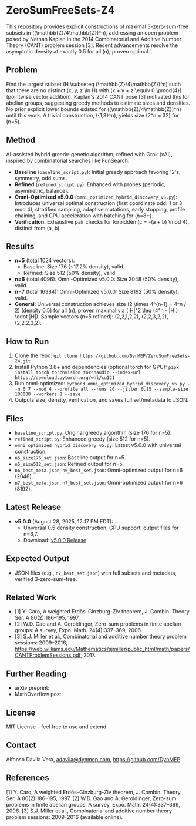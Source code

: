 # ZeroSumFreeSets-Z4

This repository provides explicit constructions of maximal 3-zero-sum-free subsets in \((\mathbb{Z}/4\mathbb{Z})^n\), addressing an open problem posed by Nathan Kaplan in the 2014 Combinatorial and Additive Number Theory (CANT) problem session [3]. Recent advancements resolve the asymptotic density at exactly 0.5 for all \(n\), proven optimal.

## Problem
Find the largest subset \(H \subseteq (\mathbb{Z}/4\mathbb{Z})^n\) such that there are no distinct \(x, y, z \in H\) with \(x + y + z \equiv 0 \pmod{4}\) (pointwise vector addition). Kaplan's 2014 CANT pose [3] motivated this for abelian groups, suggesting greedy methods to estimate sizes and densities. No prior explicit lower bounds existed for \((\mathbb{Z}/4\mathbb{Z})^n\) until this work. A trivial construction, \(\{1,3\}^n\), yields size \(2^n = 32\) for \(n=5\).

## Method
AI-assisted hybrid greedy-genetic algorithm, refined with Grok (xAI), inspired by combinatorial searches like FunSearch:
- **Baseline** (`baseline_script.py`): Initial greedy approach favoring '2's, symmetry, odd sums.
- **Refined** (`refined_script.py`): Enhanced with probes (periodic, asymmetric, balance).
- **Omni-Optimized v5.0.0** (`omni_optimized_hybrid_discovery_v5.py`): Introduces universal optimal construction (first coordinate odd: 1 or 3 mod 4), stratified sampling, adaptive mutations, early stopping, profile chaining, and GPU acceleration with batching for \(n=8+\).
- **Verification**: Exhaustive pair checks for forbidden \(c = -(a + b) \mod 4\), distinct from \(a, b\).

## Results
- **n=5** (total 1024 vectors):
  - Baseline: Size 176 (~17.2% density), valid.
  - Refined: Size 512 (50% density), valid.
- **n=6** (total 4096): Omni-Optimized v5.0.0: Size 2048 (50% density), valid.
- **n=7** (total 16384): Omni-Optimized v5.0.0: Size 8192 (50% density), valid.
- **General**: Universal construction achieves size \(2 \times 4^{n-1} = 4^n / 2\) (density 0.5) for all \(n\), proven maximal via \(|H|^2 \leq (4^n - |H|) \cdot |H|\). Sample vectors (n=5 refined): (2,2,1,2,2), (2,2,3,2,2), (2,2,2,3,2).

## How to Run
1. Clone the repo: `git clone https://github.com/DynMEP/ZeroSumFreeSets-Z4.git`
2. Install Python 3.8+ and dependencies (optional torch for GPU): `pipx install torch torchvision torchaudio --index-url https://download.pytorch.org/whl/cu121`
3. Run omni-optimized: `python3 omni_optimized_hybrid_discovery_v5.py --n 6 7 --mod 4 --profile all --runs 20 --jitter 0.15 --sample-size 100000 --workers 8 --save`
4. Outputs size, density, verification, and saves full set/metadata to JSON.

## Files
- `baseline_script.py`: Original greedy algorithm (size 176 for n=5).
- `refined_script.py`: Enhanced greedy (size 512 for n=5).
- `omni_optimized_hybrid_discovery_v5.py`: Latest v5.0.0 with universal construction.
- `n5_size176_set.json`: Baseline output for n=5.
- `n5_size512_set.json`: Refined output for n=5.
- `n6_best_meta.json`, `n6_best_set.json`: Omni-optimized output for n=6 (2048).
- `n7_best_meta.json`, `n7_best_set.json`: Omni-optimized output for n=6 (8192).

## Latest Release
- **v5.0.0** (August 28, 2025, 12:17 PM EDT): 
  - Universal 0.5 density construction, GPU support, output files for n=6,7.
  - Download: [v5.0.0 Release](https://github.com/DynMEP/ZeroSumFreeSets-Z4/releases/tag/v5.0.0)

## Expected Output
- JSON files (e.g., `n7_best_set.json`) with full subsets and metadata, verified 3-zero-sum-free.

## Related Work
- [1] Y. Caro, A weighted Erdős–Ginzburg–Ziv theorem, J. Combin. Theory Ser. A 80(2):186–195, 1997.
- [2] W.D. Gao and A. Geroldinger, Zero-sum problems in finite abelian groups: A survey, Expo. Math. 24(4):337–369, 2006.
- [3] S.J. Miller et al., Combinatorial and additive number theory problem sessions: 2009–2016, https://web.williams.edu/Mathematics/sjmiller/public_html/math/papers/CANTProblemSessions.pdf, 2017.

## Further Reading
- arXiv preprint: 
- MathOverflow post: 

## License
MIT License – feel free to use and extend.

## Contact
Alfonso Davila Vera, adavila@dynmep.com, https://github.com/DynMEP

## References
[1] Y. Caro, A weighted Erdős–Ginzburg–Ziv theorem, J. Combin. Theory Ser. A 80(2):186–195, 1997. 
[2] W.D. Gao and A. Geroldinger, Zero-sum problems in finite abelian groups: A survey, Expo. Math. 24(4):337–369, 2006. 
[3] S.J. Miller et al., Combinatorial and additive number theory problem sessions: 2009–2016 (available online). 
